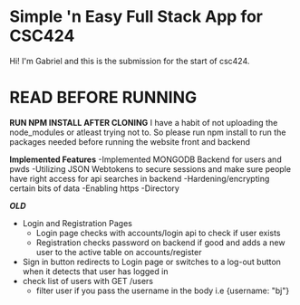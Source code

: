 # Simple 'n Easy Full Stack App for CSC424

Hi! I'm Gabriel and this is the submission for the start of csc424.


# READ BEFORE RUNNING

**RUN NPM INSTALL AFTER CLONING**
I have a habit of not uploading the node_modules or atleast trying not to. So please run npm install to run the packages needed before running the website front and backend

**Implemented Features**
-Implemented MONGODB Backend for users and pwds
-Utilizing JSON Webtokens to secure sessions and make sure people have right access for api searches in backend
-Hardening/encrypting certain bits of data
-Enabling https
-Directory


***OLD***
 - Login and Registration Pages
	 - Login page checks with accounts/login api to check if user exists
	 - Registration checks password on backend if good and adds a new user to the active table on accounts/register
 - Sign in button redirects to Login page or switches to a log-out button when it detects that user has logged in
 - check list of users with GET /users
	 - filter user if you pass the username in the body i.e {username: "bj"}
